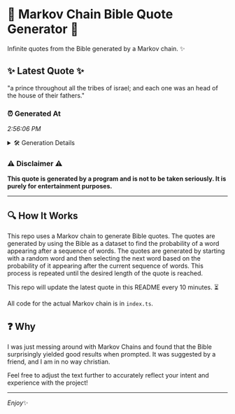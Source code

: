 # 📖 Markov Chain Bible Quote Generator 📖

Infinite quotes from the Bible generated by a Markov chain. ✨

## ✨ Latest Quote ✨
"a prince throughout all the tribes of israel; and each one was an head of the house of their fathers."

### ⏰ Generated At
*2:56:06 PM*

<details>
    <summary>🛠️ Generation Details</summary>
    <p>
        <strong>🌱 Seed:</strong> a<br>
        <strong>🔄 Iterations:</strong> 19<br>
        <strong>📜 Context History:</strong><br>[ a ]: prince<br>[ a, prince ]: throughout<br>[ a, prince, throughout ]: all<br>[ a, prince, throughout, all ]: the<br>[ a, prince, throughout, all, the ]: tribes<br>[ a, prince, throughout, all, the, tribes ]: of<br>[ prince, throughout, all, the, tribes, of ]: israel;<br>[ throughout, all, the, tribes, of, israel; ]: and<br>[ all, the, tribes, of, israel;, and ]: each<br>[ the, tribes, of, israel;, and, each ]: one<br>[ tribes, of, israel;, and, each, one ]: was<br>[ of, israel;, and, each, one, was ]: an<br>[ israel;, and, each, one, was, an ]: head<br>[ and, each, one, was, an, head ]: of<br>[ each, one, was, an, head, of ]: the<br>[ one, was, an, head, of, the ]: house<br>[ was, an, head, of, the, house ]: of<br>[ an, head, of, the, house, of ]: their<br>[ head, of, the, house, of, their ]: fathers.<br>
    </p>
</details>

### ⚠️ Disclaimer ⚠️
**This quote is generated by a program and is not to be taken seriously. It is purely for entertainment purposes.**

---

## 🔍 How It Works

This repo uses a Markov chain to generate Bible quotes. The quotes are generated by using the Bible as a dataset to find the probability of a word appearing after a sequence of words. The quotes are generated by starting with a random word and then selecting the next word based on the probability of it appearing after the current sequence of words. This process is repeated until the desired length of the quote is reached.

This repo will update the latest quote in this README every 10 minutes. ⏳

All code for the actual Markov chain is in `index.ts`.

## ❓ Why

I was just messing around with Markov Chains and found that the Bible surprisingly yielded good results when prompted. 
It was suggested by a friend, and I am in no way christian.

Feel free to adjust the text further to accurately reflect your intent and experience with the project!

---

*Enjoy*✨
